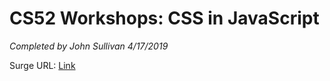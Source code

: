 # CS52 Workshops:  CSS in JavaScript

*Completed by John Sullivan 4/17/2019*

Surge URL: [Link](https://sulljohn-cs52-css-in-js.surge.sh/)

